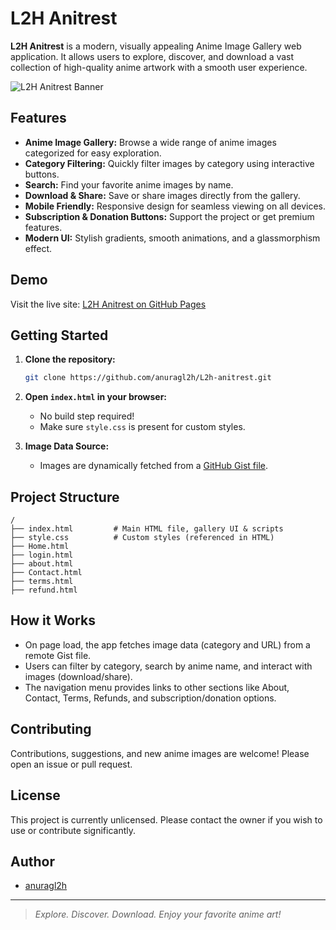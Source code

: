 # L2H Anitrest

**L2H Anitrest** is a modern, visually appealing Anime Image Gallery web application. It allows users to explore, discover, and download a vast collection of high-quality anime artwork with a smooth user experience.

![L2H Anitrest Banner](https://anuragl2h.github.io/L2h-anitrest/your-image-url.jpg)

## Features

- **Anime Image Gallery:** Browse a wide range of anime images categorized for easy exploration.
- **Category Filtering:** Quickly filter images by category using interactive buttons.
- **Search:** Find your favorite anime images by name.
- **Download & Share:** Save or share images directly from the gallery.
- **Mobile Friendly:** Responsive design for seamless viewing on all devices.
- **Subscription & Donation Buttons:** Support the project or get premium features.
- **Modern UI:** Stylish gradients, smooth animations, and a glassmorphism effect.

## Demo

Visit the live site: [L2H Anitrest on GitHub Pages](https://anuragl2h.github.io/L2h-anitrest/)

## Getting Started

1. **Clone the repository:**
   ```bash
   git clone https://github.com/anuragl2h/L2h-anitrest.git
   ```

2. **Open `index.html` in your browser:**
   - No build step required!
   - Make sure `style.css` is present for custom styles.

3. **Image Data Source:**
   - Images are dynamically fetched from a [GitHub Gist file](https://gist.githubusercontent.com/anuragl2h/040192a4fab3782df48e6b7fbc60c55e/raw/gistfile1.txt).

## Project Structure

```
/
├── index.html         # Main HTML file, gallery UI & scripts
├── style.css          # Custom styles (referenced in HTML)
├── Home.html
├── login.html
├── about.html
├── Contact.html
├── terms.html
├── refund.html
```

## How it Works

- On page load, the app fetches image data (category and URL) from a remote Gist file.
- Users can filter by category, search by anime name, and interact with images (download/share).
- The navigation menu provides links to other sections like About, Contact, Terms, Refunds, and subscription/donation options.

## Contributing

Contributions, suggestions, and new anime images are welcome! Please open an issue or pull request.

## License

This project is currently unlicensed. Please contact the owner if you wish to use or contribute significantly.

## Author

- [anuragl2h](https://github.com/anuragl2h)

---

> *Explore. Discover. Download. Enjoy your favorite anime art!*
